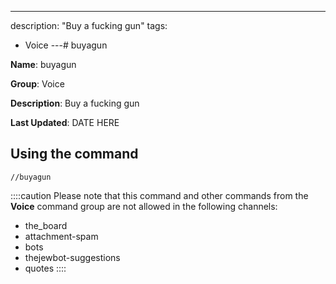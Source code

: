 ---
description: "Buy a fucking gun"
tags:
  - Voice
---# buyagun

**Name**: buyagun

**Group**: Voice

**Description**: Buy a fucking gun

**Last Updated**: DATE HERE

## Using the command

    //buyagun

::::caution Please note that this command and other commands from the **Voice** command group are not allowed in the following channels:
- the_board
- attachment-spam
- bots
- thejewbot-suggestions
- quotes
::::